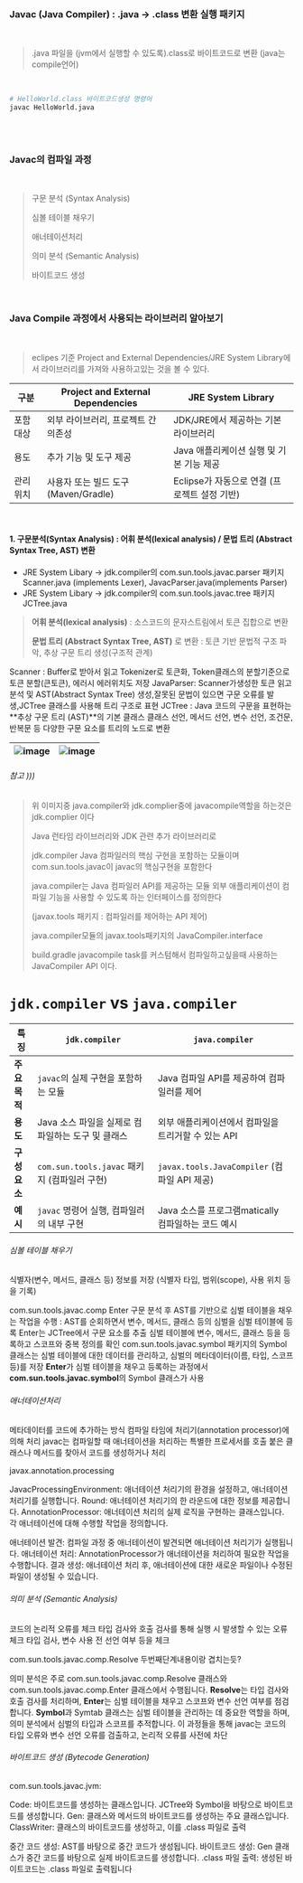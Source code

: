### Javac (Java Compiler) : .java -> .class 변환 실행 패키지

<br>

>  .java 파일을 (jvm에서 실행할 수 있도록).class로 바이트코드로 변환 (java는 compile언어)

<br>

```BASH
# HelloWorld.class 바이트코드생성 명령어 
javac HelloWorld.java
```

<br><br>

### Javac의 컴파일 과정

<br>

>구문 분석 (Syntax Analysis)
>
> 심볼 테이블 채우기
>
> 애너테이션처리
>
> 의미 분석 (Semantic Analysis)
>
> 바이트코드 생성 

<br>

### Java Compile 과정에서 사용되는 라이브러리 알아보기

<br>

> eclipes 기준 Project and External Dependencies/JRE System Library에서 라이브러리를 가져와 사용하고있는 것을 볼 수 있다.

| 구분       | Project and External Dependencies            | JRE System Library                        |
|------------|---------------------------------------------|-------------------------------------------|
| 포함 대상  | 외부 라이브러리, 프로젝트 간 의존성         | JDK/JRE에서 제공하는 기본 라이브러리       |
| 용도       | 추가 기능 및 도구 제공                     | Java 애플리케이션 실행 및 기본 기능 제공   |
| 관리 위치  | 사용자 또는 빌드 도구(Maven/Gradle)         | Eclipse가 자동으로 연결 (프로젝트 설정 기반) |


<br>



#### 1. 구문분석(Syntax Analysis) : 어휘 분석(lexical analysis) / 문법 트리 (Abstract Syntax Tree, AST) 변환
  - JRE System Libary -> jdk.compiler의 com.sun.tools.javac.parser 패키지 Scanner.java (implements Lexer), JavacParser.java(implements Parser)
  - JRE System Libary -> jdk.compiler의 com.sun.tools.javac.tree 패키지 JCTree.java

> **어휘 분석(lexical analysis)**  : 소스코드의 문자스트림에서 토큰 집합으로 변환
> 
> **문법 트리 (Abstract Syntax Tree, AST)** 로 변환 : 토큰 기반 문법적 구조 파악, 추상 구문 트리 생성(구조적 관계)

Scanner : Buffer로 받아서 읽고 Tokenizer로 토큰화, Token클래스의 분할기준으로 토큰 분할(큰토큰),  에러시 에러위치도 저장
JavaParser: Scanner가생성한 토큰 읽고 분석 및  AST(Abstract Syntax Tree) 생성,잘못된 문법이 있으면 구문 오류를 발생,JCTree 클래스를 사용해 트리 구조로 표현
JCTree : Java 코드의 구문을 표현하는 **추상 구문 트리 (AST)**의 기본 클래스 클래스 선언, 메서드 선언, 변수 선언, 조건문, 반복문 등 다양한 구문 요소를 트리의 노드로 변환

| ![image](https://github.com/user-attachments/assets/2731cb0d-bb62-44cf-b233-9c24e72abc83) | ![image](https://github.com/user-attachments/assets/a894c6d6-ae16-43c5-bcba-edad9bfcb4f8) |
---|---|

###### 참고 )))

> 위 이미지중 java.compiler와 jdk.complier중에 javacompile역할을 하는것은 jdk.complier 이다
>
> Java 런타임 라이브러리와 JDK 관련 추가 라이브러리로
>
> jdk.compiler Java 컴파일러의 핵심 구현을 포함하는 모듈이며 com.sun.tools.javac이 javac의 핵심구현을 포함한다
>
> java.compiler는 Java 컴파일러 API를 제공하는 모듈 외부 애플리케이션이 컴파일 기능을 사용할 수 있도록 하는 인터페이스를 정의한다
>
> (javax.tools 패키지 : 컴파일러를 제어하는 API 제어)
>
> java.compiler모듈의 javax.tools패키지의 JavaCompiler.interface
>
> build.gradle javacompile task를 커스텀해서 컴파일하고싶을때 사용하는 JavaCompiler API 이다.
>

# `jdk.compiler` vs `java.compiler`

| **특징**      | **`jdk.compiler`**                                | **`java.compiler`**                                |
|---------------|--------------------------------------------------|--------------------------------------------------|
| **주요 목적**  | `javac`의 실제 구현을 포함하는 모듈               | Java 컴파일 API를 제공하여 컴파일러를 제어        |
| **용도**       | Java 소스 파일을 실제로 컴파일하는 도구 및 클래스  | 외부 애플리케이션에서 컴파일을 트리거할 수 있는 API |
| **구성 요소**  | `com.sun.tools.javac` 패키지 (컴파일러 구현)       | `javax.tools.JavaCompiler` (컴파일 API 제공)       |
| **예시**       | `javac` 명령어 실행, 컴파일러의 내부 구현         | Java 소스를 프로그램matically 컴파일하는 코드 예시 |


###### 심볼 테이블 채우기
식별자(변수, 메서드, 클래스 등) 정보를 저장
(식별자 타입, 범위(scope), 사용 위치 등을 기록)

com.sun.tools.javac.comp Enter  구문 분석 후 AST를 기반으로 심벌 테이블을 채우는 작업을 수행 : AST를 순회하면서 변수, 메서드, 클래스 등의 심벌을 심벌 테이블에 등록
Enter는 JCTree에서 구문 요소를 추출
심벌 테이블에 변수, 메서드, 클래스 등을 등록하고 스코프와 중복 정의를 확인
com.sun.tools.javac.symbol 패키지의 Symbol 클래스는 심벌 테이블에 대한 데이터를 관리하고, 심벌의 메타데이터(이름, 타입, 스코프 등)를 저장
**Enter**가 심벌 테이블을 채우고 등록하는 과정에서 **com.sun.tools.javac.symbol**의 Symbol 클래스가 사용

###### 애너테이션처리
메타데이터를 코드에 추가하는 방식
컴파일 타임에 처리기(annotation processor)에 의해 처리
javac는 컴파일할 때 애너테이션을 처리하는 특별한 프로세서를 호출
붙은 클래스나 메서드를 찾아서 코드를 생성하거나 처리

javax.annotation.processing

JavacProcessingEnvironment: 애너테이션 처리기의 환경을 설정하고, 애너테이션 처리기를 실행합니다.
Round: 애너테이션 처리기의 한 라운드에 대한 정보를 제공합니다.
AnnotationProcessor: 애너테이션 처리의 실제 로직을 구현하는 클래스입니다. 각 애너테이션에 대해 수행할 작업을 정의합니다.

애너테이션 발견: 컴파일 과정 중 애너테이션이 발견되면 애너테이션 처리기가 실행됩니다.
애너테이션 처리: AnnotationProcessor가 애너테이션을 처리하여 필요한 작업을 수행합니다.
결과 생성: 애너테이션 처리 후, 애너테이션에 대한 새로운 파일이나 수정된 파일이 생성될 수 있습니다.


###### 의미 분석 (Semantic Analysis)
코드의 논리적 오류를 체크
타입 검사와 호출 검사를 통해 실행 시 발생할 수 있는 오류체크
타입 검사, 변수 사용 전 선언 여부 등을 체크

com.sun.tools.javac.comp.Resolve 두번째단계내용이랑 겹치는듯?

의미 분석은 주로 com.sun.tools.javac.comp.Resolve 클래스와 com.sun.tools.javac.comp.Enter 클래스에서 수행됩니다.
**Resolve**는 타입 검사와 호출 검사를 처리하며, **Enter**는 심벌 테이블을 채우고 스코프와 변수 선언 여부를 점검합니다.
**Symbol**과 Symtab 클래스는 심벌 테이블을 관리하는 데 중요한 역할을 하며, 의미 분석에서 심벌의 타입과 스코프를 추적합니다.
이 과정들을 통해 javac는 코드의 타입 오류와 변수 선언 오류를 검출하고, 논리적 오류를 사전에 차단


###### 바이트코드 생성 (Bytecode Generation)

com.sun.tools.javac.jvm:

Code: 바이트코드를 생성하는 클래스입니다. JCTree와 Symbol을 바탕으로 바이트코드를 생성합니다.
Gen: 클래스와 메서드의 바이트코드를 생성하는 주요 클래스입니다.
ClassWriter: 클래스의 바이트코드를 생성하고, 이를 .class 파일로 출력

중간 코드 생성: AST를 바탕으로 중간 코드가 생성됩니다.
바이트코드 생성: Gen 클래스가 중간 코드를 바탕으로 실제 바이트코드를 생성합니다.
.class 파일 출력: 생성된 바이트코드는 .class 파일로 출력됩니다
